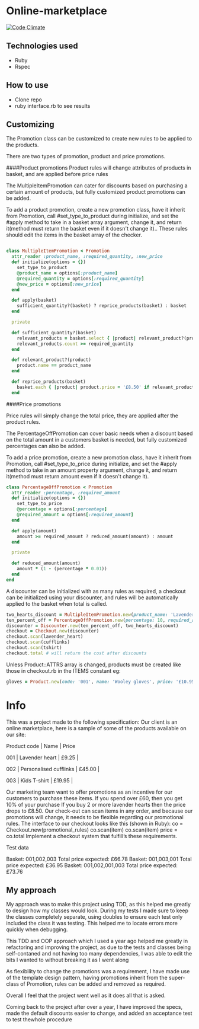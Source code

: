 Online-marketplace
===========================
[![Code Climate](https://codeclimate.com/github/jjromeo/online-marketplace/badges/gpa.svg)](https://codeclimate.com/github/jjromeo/online-marketplace)


Technologies used
-----------------
- Ruby
- Rspec

How to use
---------------
- Clone repo
- ruby interface.rb to see results

Customizing
------------
The Promotion class can be customized to create new rules to be applied to the products.

There are two types of promotion, product and price promotions. 

####Product promotions
Product rules will change attributes of products in basket, and are applied before price rules

The MultipleItemPromotion can cater for discounts based on purchasing
a certain amount of products, but fully customized product promotions can be added.

To add a product promotion, create a new promotion class, have it inherit from Promotion, call #set_type_to_product during initialize, and set the #apply method to take in a basket array argument, change it,  and return it(method must return the basket even if it doesn't change it).. These rules should edit the items in the basket array of the checker.


```ruby

class MultipleItemPromotion < Promotion
  attr_reader :product_name, :required_quantity, :new_price
  def initialize(options = {})
    set_type_to_product
    @product_name = options[:product_name]
    @required_quantity = options[:required_quantity]
    @new_price = options[:new_price]
  end

  def apply(basket)
    sufficient_quantity?(basket) ? reprice_products(basket) : basket
  end

  private

  def sufficient_quantity?(basket)
    relevant_products = basket.select { |product| relevant_product?(product) }
    relevant_products.count >= required_quantity
  end

  def relevant_product?(product)
    product.name == product_name
  end

  def reprice_products(basket)
    basket.each { |product| product.price = '£8.50' if relevant_product?(product)}
  end

```

####Price promotions

Price rules will simply change the total price, they are applied after the product rules. 

The PercentageOffPromotion can cover basic needs when a discount based on the total amount in a customers basket is needed, but fully customized percentages can also be added.

To add a price promotion, create a new promotion class, have it inherit from Promotion, call #set_type_to_price during initialize, and set the #apply method to take in an amount property argument, change it,  and return it(method must return amount even if it doesn't change it).

```ruby
class PercentageOffPromotion < Promotion
  attr_reader :percentage, :required_amount
  def initialize(options = {})
    set_type_to_price
    @percentage = options[:percentage]
    @required_amount = options[:required_amount]
  end

  def apply(amount)
    amount >= required_amount ? reduced_amount(amount) : amount
  end

  private

  def reduced_amount(amount)
    amount * (1 - (percentage * 0.01))
  end
end
```

A discounter can be initialized with as many rules as required, a checkout can be initialized using your discounter, and rules will be automatically applied to the basket when total is called.

```ruby
two_hearts_discount = MultipleItemPromotion.new(product_name: 'Lavender heart', required_quantity: 2, new_price: '£8.50')
ten_percent_off = PercentageOffPromotion.new(percentage: 10, required_amount: 60) 
discounter = Discounter.new(ten_percent_off, two_hearts_discount)
checkout = Checkout.new(discounter)
checkout.scan(lavender_heart)
checkout.scan(cufflinks)
checkout.scan(tshirt)
checkout.total # will return the cost after discounts
```
    
Unless Product::ATTRS array is changed, products must be created like those in checkout.rb in the ITEMS constant eg: 

```ruby    
gloves = Product.new(code: '001', name: 'Wooley gloves', price: '£10.95')
```
Info
==========================
This was a project made to the following specification: 
Our client is an online marketplace, here is a sample of some of the products available on our site:

Product code | Name | Price

001 | Lavender heart | £9.25 |

002 | Personalised cufflinks | £45.00 |

003 | Kids T-shirt | £19.95 |

Our marketing team want to offer promotions as an incentive for our customers to purchase these items.
If you spend over £60, then you get 10% of your purchase
If you buy 2 or more lavender hearts then the price drops to £8.50.
Our check-out can scan items in any order, and because our promotions will change, it needs to be flexible regarding our promotional rules.
The interface to our checkout looks like this (shown in Ruby):
co = Checkout.new(promotional_rules) co.scan(item)
co.scan(item)
price = co.total
Implement a checkout system that fulfill’s these requirements.

Test data

Basket: 001,002,003
Total price expected: £66.78
Basket: 001,003,001
Total price expected: £36.95
Basket: 001,002,001,003 Total price expected: £73.76


My approach
-------------
My approach was to make this project using TDD, as this helped me greatly to design how my classes would look. During my tests I made sure to keep the classes completely separate, using doubles to ensure each test only included the class it was testing. This helped me to locate errors more quickly when debugging.

This TDD and OOP approach which I used a year ago helped me greatly in refactoring and improving the project, as due to the tests and classes being self-contaned and not having too many dependencies, I was able to edit the bits I wanted to without breaking it as I went along

As flexibility to change the promotions was a requirement, I have made use of the template design pattern, having promotions inherit from the super-class of Promotion, rules can be added and removed as required.

Overall I feel that the project went well as it does all that is asked. 

Coming back to the project after over a year, I have improved the specs, made the default discounts easier to change, and added an acceptance test to test thewhole procedure

